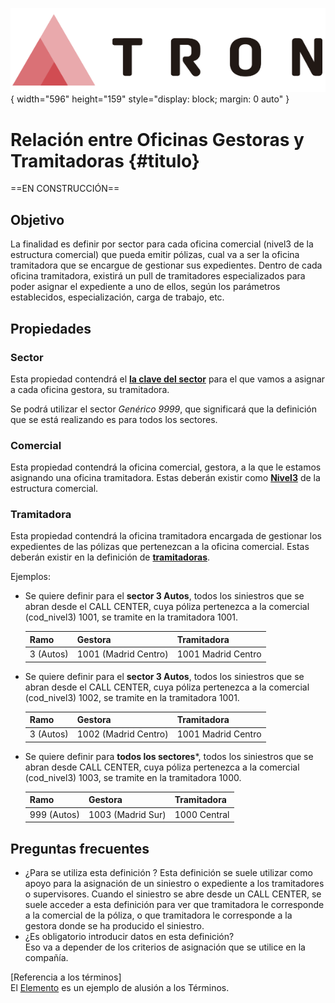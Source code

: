 ![Imagen LOGO](./00-Imagen/logo-TRON.png){ width="596" height="159" style="display: block; margin: 0 auto" }

# Relación entre Oficinas Gestoras y Tramitadoras {#titulo}

==EN CONSTRUCCIÓN==  

## **Objetivo** 
La finalidad es definir por sector para cada oficina comercial (nivel3 de la estructura comercial) que pueda emitir pólizas, cual va a ser la oficina tramitadora que se encargue de gestionar sus expedientes. Dentro de cada oficina tramitadora, existirá un pull de tramitadores especializados para poder asignar el expediente a uno de ellos, según los parámetros establecidos, especialización, carga de trabajo, etc.

## **Propiedades**

### **Sector**
Esta propiedad contendrá el __[la clave del sector][sector]__ para el que vamos a asignar a cada oficina gestora, su tramitadora.

Se podrá utilizar el sector *Genérico 9999*, que significará que la definición que se está realizando es para todos los sectores.

[sector]: <../../../../../../01-TRON/01-Documentacion/01-Modulos/01-Comunes/01-Definicion/04-Estructura-Producto/DEFINICION-de-Sector.md#titulo>

### **Comercial**
Esta propiedad contendrá la oficina comercial, gestora, a la que le estamos asignando una oficina tramitadora. Estas deberán existir como __[Nivel3][nivel3]__ de la estructura comercial.


[nivel3]: <../../../../../../01-TRON/01-Documentacion/01-Modulos/01-Comunes/01-Definicion/02-Estructura-Comercial/DEFINICION-Nivel3-Estructura-Comercial.md#titulo>

### **Tramitadora**
Esta propiedad contendrá la oficina tramitadora encargada de gestionar los expedientes de las pólizas que pertenezcan a la oficina comercial. Estas deberán existir en la definición de __[tramitadoras][tramitadora]__.

[tramitadora]:<../108-Estructura-Tramitadora/DEFINIR-Oficinas-Tramitadoras.md#titulo>

Ejemplos:
 
- Se quiere definir  para el **sector 3 Autos**, todos los siniestros que  se abran desde el CALL CENTER, cuya póliza pertenezca a la comercial (cod_nivel3) 1001, se tramite en  la tramitadora 1001.   

  |Ramo|Gestora|Tramitadora|
  |---|---|---|
  |3 (Autos) | 1001 (Madrid Centro)|1001 Madrid Centro

- Se quiere definir  para el **sector 3 Autos**, todos los siniestros que se abran desde el CALL CENTER, cuya póliza pertenezca a la comercial (cod_nivel3) 1002, se tramite en  la tramitadora 1001.

   |Ramo|Gestora|Tramitadora|
  |---|---|---|
  |3 (Autos) | 1002 (Madrid Centro)|1001 Madrid Centro

- Se quiere definir  para **todos los sectores***, todos los siniestros que se abran desde CALL CENTER, cuya póliza pertenezca a la comercial (cod_nivel3) 1003, se tramite en  la tramitadora 1000.

  |Ramo|Gestora|Tramitadora|
  |---|---|---|
  |999 (Autos) | 1003 (Madrid Sur)|1000 Central
 

## Preguntas frecuentes
- ¿Para se utiliza esta definición  ?
    Esta definición se suele utilizar como apoyo para la asignación de un siniestro o expediente a los  tramitadores o supervisores.
    Cuando el siniestro se abre desde un CALL CENTER, se suele acceder a esta definición para ver que tramitadora le corresponde a la comercial de la póliza, o que tramitadora le corresponde a la gestora donde se ha producido el siniestro.
- ¿Es obligatorio introducir datos en esta definición?  
  Eso va a depender de los criterios de asignación que se utilice en la compañía.
  

[Referencia a los términos]  
El [Elemento] es un ejemplo de alusión a los Términos.
 
[Elemento]: <../../../../../99-Terminos/TRON-Terminos.md#elemento>


